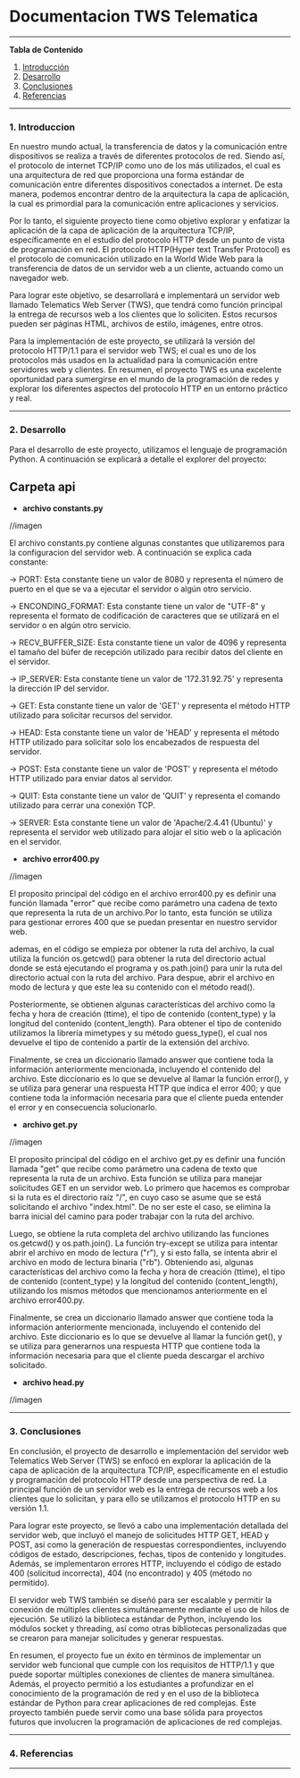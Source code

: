# **Documentacion TWS Telematica**

*******

**Tabla de Contenido**

1. [Introducción](#introduction)
2. [Desarrollo](#development)
3. [Conclusiones](#conclusion) 
4. [Referencias](#references)<br>

*******

<div id='introduction'/> 

### **1. Introduccion**
En nuestro mundo actual, la transferencia de datos y la comunicación entre dispositivos se realiza a través de diferentes protocolos de red. Siendo  así, el protocolo de internet TCP/IP como uno de los más utilizados, el cual es una arquitectura de red que proporciona una forma estándar de comunicación entre diferentes dispositivos conectados a internet. De esta manera, podemos encontrar dentro de la arquitectura la capa de aplicación, la cual es primordial para la comunicación entre aplicaciones y servicios.

Por lo tanto, el siguiente proyecto tiene como objetivo explorar y enfatizar la aplicación de la capa de aplicación de la arquitectura TCP/IP, específicamente en el estudio del protocolo HTTP desde un punto de vista de programación en red. El protocolo HTTP(Hyper text Transfer Protocol) es el protocolo de comunicación utilizado en la World  Wide Web para la transferencia de datos de un servidor web a un cliente, actuando como un navegador web.

Para lograr este objetivo, se desarrollará e implementará un servidor web llamado Telematics Web Server (TWS), que tendrá como función principal la entrega de recursos web a los clientes que lo soliciten. Estos recursos pueden ser páginas HTML, archivos de estilo, imágenes, entre otros.

Para la implementación de este proyecto, se utilizará la versión del protocolo HTTP/1.1 para el servidor web TWS; el cual es uno de los protocolos más usados en la actualidad para la comunicación entre servidores web y clientes. En resumen, el proyecto TWS es una excelente oportunidad para sumergirse en el mundo de la programación de redes y explorar los diferentes aspectos del protocolo HTTP en un entorno práctico y real.
*******

<div id='development'/> 

### **2. Desarrollo**
Para el desarrollo de este proyecto, utilizamos el lenguaje de programación Python. A continuación se explicará a detalle el explorer del proyecto: 

## Carpeta api 

- **archivo constants.py**

//imagen 

El archivo constants.py contiene algunas constantes que utilizaremos para la configuracion del servidor web. A continuación se explica cada constante:

-> PORT: Esta constante tiene un valor de 8080 y representa el número de puerto en el que se va a ejecutar el servidor o algún otro servicio.

-> ENCONDING_FORMAT: Esta constante tiene un valor de "UTF-8" y representa el formato de codificación de caracteres que se utilizará en el servidor o en algún otro servicio.

-> RECV_BUFFER_SIZE: Esta constante tiene un valor de 4096 y representa el tamaño del búfer de recepción utilizado para recibir datos del cliente en el servidor.

-> IP_SERVER: Esta constante tiene un valor de '172.31.92.75' y representa la dirección IP del servidor.

-> GET: Esta constante tiene un valor de 'GET' y representa el método HTTP utilizado para solicitar recursos del servidor.

-> HEAD: Esta constante tiene un valor de 'HEAD' y representa el método HTTP utilizado para solicitar solo los encabezados de respuesta del servidor.

-> POST: Esta constante tiene un valor de 'POST' y representa el método HTTP utilizado para enviar datos al servidor.

-> QUIT: Esta constante tiene un valor de 'QUIT' y representa el comando utilizado para cerrar una conexión TCP.

-> SERVER: Esta constante tiene un valor de 'Apache/2.4.41 (Ubuntu)' y representa el servidor web utilizado para alojar el sitio web o la aplicación en el servidor.



- **archivo error400.py**

//imagen

El proposito principal del código en el archivo error400.py es definir una función llamada "error" que recibe como parámetro una cadena de texto que representa la ruta de un archivo.Por lo tanto,  esta función se utiliza para gestionar errores 400 que se puedan presentar en nuestro servidor web.

ademas, en el código se empieza por obtener la ruta del archivo, la cual utiliza la función os.getcwd() para obtener la ruta del directorio actual donde se está ejecutando el programa y os.path.join() para unir la ruta del directorio actual con la ruta del archivo. Para despue, abrir el archivo en modo de lectura y que este lea su contenido con el método read().

Posteriormente, se obtienen algunas características del archivo como la fecha y hora de creación (ttime), el tipo de contenido (content_type) y la longitud del contenido (content_length). Para obtener el tipo de contenido utilizamos la librería mimetypes y su método guess_type(), el cual nos devuelve el tipo de contenido a partir de la extensión del archivo.

Finalmente, se crea un diccionario llamado answer que contiene toda la información anteriormente mencionada, incluyendo el contenido del archivo. Este diccionario es lo que se devuelve al llamar la función error(), y se utiliza para generar una respuesta HTTP que indica el error 400; y que contiene toda la información necesaria para que el cliente pueda entender el error y en consecuencia solucionarlo.



- **archivo get.py**

//imagen

El proposito principal del código en el archivo get.py es definir una función llamada "get" que recibe como parámetro una cadena de texto que representa la ruta de un archivo. Esta función se utiliza para manejar solicitudes GET en un servidor web. Lo primero que hacemos es comprobar si la ruta es el directorio raíz "/", en cuyo caso se asume que se está solicitando el archivo "index.html". De no ser este el caso, se elimina la barra inicial del camino para poder trabajar con la ruta del archivo. 

Luego, se obtiene la ruta completa del archivo utilizando las funciones os.getcwd() y os.path.join(). La función try-except se utiliza para intentar abrir el archivo en modo de lectura ("r"), y si esto falla, se intenta abrir el archivo en modo de lectura binaria ("rb"). Obteniendo asi, algunas características del archivo como la fecha y hora de creación (ttime), el tipo de contenido (content_type) y la longitud del contenido (content_length), utilizando los mismos métodos que mencionamos anteriormente en el archivo error400.py.

Finalmente, se crea un diccionario llamado answer que contiene toda la información anteriormente mencionada, incluyendo el contenido del archivo. Este diccionario es lo que se devuelve al llamar la función get(), y se utiliza para generarnos una respuesta HTTP que contiene toda la información necesaria para que el cliente pueda descargar el archivo solicitado.



- **archivo head.py**

//imagen 



*******

<div id='conclusion'/> 

### **3. Conclusiones**
En conclusión, el proyecto de desarrollo e implementación del servidor web Telematics Web Server (TWS) se enfocó en explorar la aplicación de la capa de aplicación de la arquitectura TCP/IP, específicamente en el estudio y programación del protocolo HTTP desde una perspectiva de red. La principal función de un servidor web es la entrega de recursos web a los clientes que lo solicitan, y para ello se utilizamos el protocolo HTTP en su versión 1.1.

Para lograr este proyecto, se llevó a cabo una implementación detallada del servidor web, que incluyó el manejo de solicitudes HTTP GET, HEAD y POST, así como la generación de respuestas correspondientes, incluyendo códigos de estado, descripciones, fechas, tipos de contenido y longitudes. Además, se implementaron errores HTTP, incluyendo el código de estado 400 (solicitud incorrecta), 404 (no encontrado) y 405 (método no permitido).

El servidor web TWS también se diseñó para ser escalable y permitir la conexión de múltiples clientes simultáneamente mediante el uso de hilos de ejecución. Se utilizó la biblioteca estándar de Python, incluyendo los módulos socket y threading, así como otras bibliotecas personalizadas que se crearon para manejar solicitudes y generar respuestas.

En resumen, el proyecto fue un éxito en términos de implementar un servidor web funcional que cumple con los requisitos de HTTP/1.1 y que puede soportar múltiples conexiones de clientes de manera simultánea. Además, el proyecto permitió a los estudiantes a profundizar en el conocimiento de la programación de red y en el uso de la biblioteca estándar de Python para crear aplicaciones de red complejas. Este proyecto también puede servir como una base sólida para proyectos futuros que involucren la programación de aplicaciones de red complejas.
*******

<div id='references'/> 

### **4. Referencias**

*******


